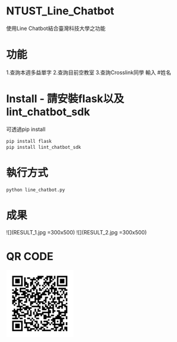 # NTUST_Line_Chatbot
使用Line Chatbot結合臺灣科技大學之功能


# 功能

1.查詢本週多益單字
2.查詢目前空教室
3.查詢Crosslink同學 輸入 #姓名

# Install - 請安裝flask以及lint_chatbot_sdk
可透過pip install
~~~
pip install flask
pip install lint_chatbot_sdk
~~~

# 執行方式
~~~
python line_chatbot.py
~~~

# 成果

![](RESULT_1.jpg =300x500)
![](RESULT_2.jpg =300x500)

# QR CODE

![](LINE_QR.png)

